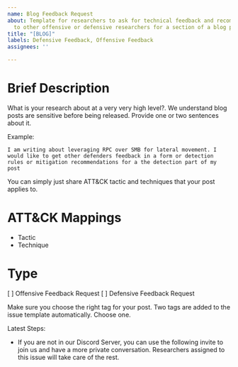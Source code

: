 ```yaml
---
name: Blog Feedback Request
about: Template for researchers to ask for technical feedback and recommendations
  to other offensive or defensive researchers for a section of a blog post
title: "[BLOG]"
labels: Defensive Feedback, Offensive Feedback
assignees: ''

---
```


# Brief Description
What is your research about at a very very high level?. We understand blog posts are sensitive before being released. Provide one or two sentences about it.

Example:
```
I am writing about leveraging RPC over SMB for lateral movement. I would like to get other defenders feedback in a form or detection rules or mitigation recommendations for a the detection part of my post
```
You can simply just share ATT&CK tactic and techniques that your post applies to.

# ATT&CK Mappings
* Tactic
* Technique

# Type

[ ] Offensive Feedback Request
[ ] Defensive Feedback Request

Make sure you choose the right tag for your post. Two tags are added to the issue template automatically. Choose one.

Latest Steps:

* If you are not in our Discord Server, you can use the following invite to join us and have a more private conversation. Researchers assigned to this issue will take care of the rest.
